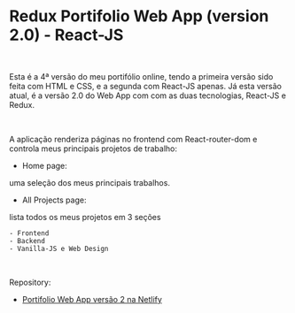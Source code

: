 # Redux Portifolio Web App (version 2.0) - React-JS


<br />

Esta é a 4ª versão do meu portifólio online, tendo a primeira versão sido feita com HTML e CSS, e a segunda com React-JS apenas. Já esta versão atual, é a versão 2.0 do Web App com com as duas tecnologias, React-JS e Redux. 

<br />

A aplicação renderiza páginas no frontend com React-router-dom e controla meus principais projetos de trabalho:

- Home page: 

uma seleção dos meus principais trabalhos.

- All Projects page: 

lista todos os meus projetos em 3 seções
 
	- Frontend
	- Backend 
	- Vanilla-JS e Web Design


<br />

Repository:

- [Portifolio Web App versão 2 na Netlify]()




<br />

<br />
<br />


